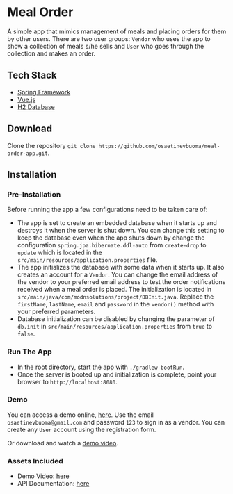 # Meal Order
A simple app that mimics management of meals and placing orders for 
them by other users. There are two user groups: `Vendor` who uses the app to show a
collection of meals s/he sells and `User` who goes through the collection and makes 
an order.

## Tech Stack
* [Spring Framework](https://spring.io/)
* [Vue.js](https://vuejs.org)
* [H2 Database](https://www.h2database.com)

## Download
Clone the repository `git clone https://github.com/osaetinevbuoma/meal-order-app.git`.

## Installation 
### Pre-Installation
Before running the app a few configurations need to be taken care of:
* The app is set to create an embedded database when it starts up and destroys it
when the server is shut down. You can change this setting to keep the database
even when the app shuts down by change the configuration `spring.jpa.hibernate.ddl-auto`
from `create-drop` to `update` which is located in the `src/main/resources/application.properties`
file.
* The app initializes the database with some data when it starts up. It also creates an account for
a `Vendor`. You can change the email address of the vendor to your preferred email
address to test the order notifications received when a meal order is placed. The
initialization is located in `src/main/java/com/modnsolutions/project/DBInit.java`.
Replace the `firstName`, `lastName`, `email` and `password` in the `vendor()` method 
with your preferred parameters.
* Database initialization can be disabled by changing the parameter of `db.init` in
`src/main/resources/application.properties` from `true` to `false`.

### Run The App
* In the root directory, start the app with `./gradlew bootRun`.
* Once the server is booted up and initialization is complete, point your browser
to `http://localhost:8080`.

### Demo
You can access a demo online, [here](https://byteworks-meals.herokuapp.com/). Use 
the email `osaetinevbuoma@gmail.com` and password `123` to sign in as a vendor. 
You can create any `User` account using the registration form.
 
Or download and watch a [demo video](/assets/Meal_Order_Demo.mp4).

### Assets Included
* Demo Video: [here](/assets/Meal_Order_Demo.mp4)
* API Documentation: [here](/assets/API_Documentation.html)